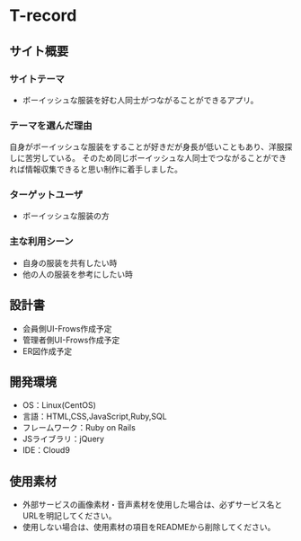 # T-record

## サイト概要
### サイトテーマ
- ボーイッシュな服装を好む人同士がつながることができるアプリ。


### テーマを選んだ理由
自身がボーイッシュな服装をすることが好きだが身長が低いこともあり、洋服探しに苦労している。
そのため同じボーイッシュな人同士でつながることができれば情報収集できると思い制作に着手しました。


### ターゲットユーザ
- ボーイッシュな服装の方


### 主な利用シーン
- 自身の服装を共有したい時
- 他の人の服装を参考にしたい時


## 設計書
- 会員側UI-Frows作成予定
- 管理者側UI-Frows作成予定
- ER図作成予定


## 開発環境
- OS：Linux(CentOS)
- 言語：HTML,CSS,JavaScript,Ruby,SQL
- フレームワーク：Ruby on Rails
- JSライブラリ：jQuery
- IDE：Cloud9

## 使用素材
- 外部サービスの画像素材・音声素材を使用した場合は、必ずサービス名とURLを明記してください。
- 使用しない場合は、使用素材の項目をREADMEから削除してください。